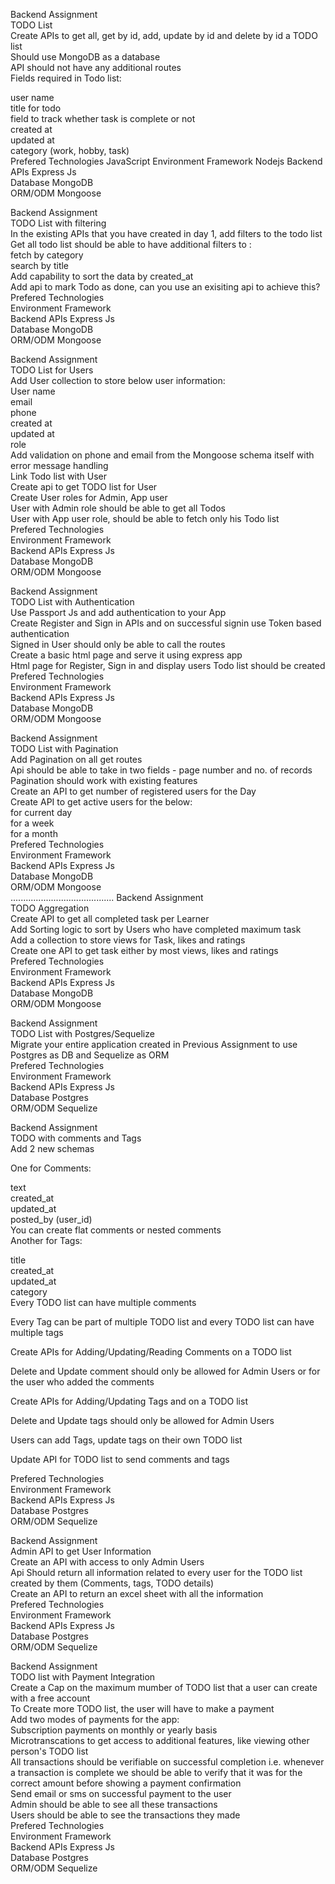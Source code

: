 Backend Assignment  
TODO List  
Create APIs to get all, get by id, add, update by id and delete by id a TODO list  
Should use MongoDB as a database  
API should not have any additional routes  
Fields required in Todo list:    

user name  
title for todo  
field to track whether task is complete or not  
created at  
updated at  
category (work, hobby, task)  
Prefered Technologies  JavaScript
Environment	Framework  Nodejs
Backend APIs	Express Js  
Database	MongoDB  
ORM/ODM	Mongoose  


Backend Assignment  
TODO List with filtering  
In the existing APIs that you have created in day 1, add filters to the todo list  
Get all todo list should be able to have additional filters to :  
fetch by category  
search by title  
Add capability to sort the data by created_at  
Add api to mark Todo as done, can you use an exisiting api to achieve this?  
Prefered Technologies  
Environment	Framework  
Backend APIs	Express Js  
Database	MongoDB  
ORM/ODM	Mongoose  

Backend Assignment  
TODO List for Users  
Add User collection to store below user information:  
User name  
email  
phone  
created at  
updated at  
role  
Add validation on phone and email from the Mongoose schema itself with error message handling  
Link Todo list with User  
Create api to get TODO list for User  
Create User roles for Admin, App user  
User with Admin role should be able to get all Todos  
User with App user role, should be able to fetch only his Todo list  
Prefered Technologies  
Environment	Framework  
Backend APIs	Express Js  
Database	MongoDB  
ORM/ODM	Mongoose  
  
Backend Assignment  
TODO List with Authentication  
Use Passport Js and add authentication to your App  
Create Register and Sign in APIs and on successful signin use Token based authentication  
Signed in User should only be able to call the routes  
Create a basic html page and serve it using express app  
Html page for Register, Sign in and display users Todo list should be created  
Prefered Technologies  
Environment	Framework  
Backend APIs	Express Js  
Database	MongoDB  
ORM/ODM	Mongoose  
  
  
Backend Assignment  
TODO List with Pagination  
Add Pagination on all get routes  
Api should be able to take in two fields - page number and no. of records  
Pagination should work with existing features  
Create an API to get number of registered users for the Day  
Create API to get active users for the below:  
for current day  
for a week  
for a month  
Prefered Technologies  
Environment	Framework  
Backend APIs	Express Js  
Database	MongoDB  
ORM/ODM	Mongoose  
  .........................................
Backend Assignment  
TODO Aggregation  
Create API to get all completed task per Learner  
Add Sorting logic to sort by Users who have completed maximum task  
Add a collection to store views for Task, likes and ratings  
Create one API to get task either by most views, likes and ratings  
Prefered Technologies  
Environment	Framework  
Backend APIs	Express Js  
Database	MongoDB  
ORM/ODM	Mongoose  
  
Backend Assignment  
TODO List with Postgres/Sequelize  
Migrate your entire application created in Previous Assignment to use Postgres as DB and Sequelize as ORM  
Prefered Technologies  
Environment	Framework  
Backend APIs	Express Js  
Database	Postgres  
ORM/ODM	Sequelize  
  
Backend Assignment  
TODO with comments and Tags  
Add 2 new schemas  
  
One for Comments:  
  
text  
created_at  
updated_at  
posted_by (user_id)  
You can create flat comments or nested comments  
Another for Tags:  
  
title  
created_at  
updated_at  
category  
Every TODO list can have multiple comments  
  
Every Tag can be part of multiple TODO list and every TODO list can have multiple tags  
  
Create APIs for Adding/Updating/Reading Comments on a TODO list  
  
Delete and Update comment should only be allowed for Admin Users or for the user who added the comments  

Create APIs for Adding/Updating Tags and on a TODO list  

Delete and Update tags should only be allowed for Admin Users  

Users can add Tags, update tags on their own TODO list  

Update API for TODO list to send comments and tags  

Prefered Technologies  
Environment	Framework  
Backend APIs	Express Js  
Database	Postgres  
ORM/ODM	Sequelize  


Backend Assignment  
Admin API to get User Information  
Create an API with access to only Admin Users  
Api Should return all information related to every user for the TODO list created by them   (Comments, tags, TODO details)  
Create an API to return an excel sheet with all the information  
Prefered Technologies  
Environment	Framework  
Backend APIs	Express Js  
Database	Postgres  
ORM/ODM	Sequelize  

Backend Assignment  
TODO list with Payment Integration  
Create a Cap on the maximum mumber of TODO list that a user can create with a free account  
To Create more TODO list, the user will have to make a payment  
Add two modes of payments for the app:  
Subscription payments on monthly or yearly basis  
Microtranscations to get access to additional features, like viewing other person's TODO list  
All transactions should be verifiable on successful completion i.e. whenever a transaction is   complete we should be able to verify that it was for the correct amount before showing a payment confirmation  
Send email or sms on successful payment to the user  
Admin should be able to see all these transactions  
Users should be able to see the transactions they made  
Prefered Technologies  
Environment	Framework  
Backend APIs	Express Js  
Database	Postgres  
ORM/ODM	Sequelize  
  
